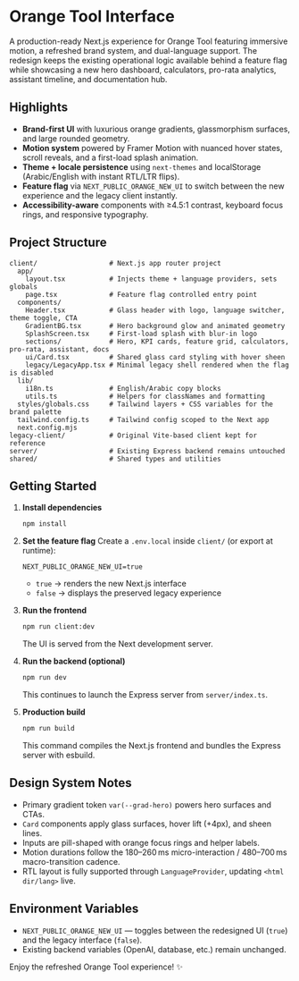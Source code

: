 # Orange Tool Interface

A production-ready Next.js experience for Orange Tool featuring immersive motion, a refreshed brand system, and dual-language support. The redesign keeps the existing operational logic available behind a feature flag while showcasing a new hero dashboard, calculators, pro-rata analytics, assistant timeline, and documentation hub.

## Highlights
- **Brand-first UI** with luxurious orange gradients, glassmorphism surfaces, and large rounded geometry.
- **Motion system** powered by Framer Motion with nuanced hover states, scroll reveals, and a first-load splash animation.
- **Theme + locale persistence** using `next-themes` and localStorage (Arabic/English with instant RTL/LTR flips).
- **Feature flag** via `NEXT_PUBLIC_ORANGE_NEW_UI` to switch between the new experience and the legacy client instantly.
- **Accessibility-aware** components with ≥4.5:1 contrast, keyboard focus rings, and responsive typography.

## Project Structure
```
client/                  # Next.js app router project
  app/
    layout.tsx           # Injects theme + language providers, sets globals
    page.tsx             # Feature flag controlled entry point
  components/
    Header.tsx           # Glass header with logo, language switcher, theme toggle, CTA
    GradientBG.tsx       # Hero background glow and animated geometry
    SplashScreen.tsx     # First-load splash with blur-in logo
    sections/            # Hero, KPI cards, feature grid, calculators, pro-rata, assistant, docs
    ui/Card.tsx          # Shared glass card styling with hover sheen
    legacy/LegacyApp.tsx # Minimal legacy shell rendered when the flag is disabled
  lib/
    i18n.ts              # English/Arabic copy blocks
    utils.ts             # Helpers for classNames and formatting
  styles/globals.css     # Tailwind layers + CSS variables for the brand palette
  tailwind.config.ts     # Tailwind config scoped to the Next app
  next.config.mjs
legacy-client/           # Original Vite-based client kept for reference
server/                  # Existing Express backend remains untouched
shared/                  # Shared types and utilities
```

## Getting Started

1. **Install dependencies**
   ```bash
   npm install
   ```

2. **Set the feature flag**
   Create a `.env.local` inside `client/` (or export at runtime):
   ```env
   NEXT_PUBLIC_ORANGE_NEW_UI=true
   ```
   - `true` → renders the new Next.js interface
   - `false` → displays the preserved legacy experience

3. **Run the frontend**
   ```bash
   npm run client:dev
   ```
   The UI is served from the Next development server.

4. **Run the backend (optional)**
   ```bash
   npm run dev
   ```
   This continues to launch the Express server from `server/index.ts`.

5. **Production build**
   ```bash
   npm run build
   ```
   This command compiles the Next.js frontend and bundles the Express server with esbuild.

## Design System Notes
- Primary gradient token `var(--grad-hero)` powers hero surfaces and CTAs.
- `Card` components apply glass surfaces, hover lift (+4px), and sheen lines.
- Inputs are pill-shaped with orange focus rings and helper labels.
- Motion durations follow the 180–260 ms micro-interaction / 480–700 ms macro-transition cadence.
- RTL layout is fully supported through `LanguageProvider`, updating `<html dir/lang>` live.

## Environment Variables
- `NEXT_PUBLIC_ORANGE_NEW_UI` — toggles between the redesigned UI (`true`) and the legacy interface (`false`).
- Existing backend variables (OpenAI, database, etc.) remain unchanged.

Enjoy the refreshed Orange Tool experience! ✨
